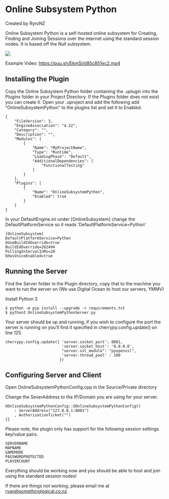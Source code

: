 # Online Subsystem Python
Created by RyroNZ

Online Subsystem Python is a self-hosted online subsystem for Creating, Finding and Joining Sessions over the internet using the standard session nodes. 
It is based off the Null subsystem.

![](https://puu.sh/El2ZS/e3abeb7e11.png)

Example Video: https://puu.sh/EkmSl/d85c851ec2.mp4

## Installing the Plugin

Copy the Online Subsystem Python folder containing the .uplugin into the Plugins folder in your Project Directory.
If the Plugins folder does not exist you can create it.
Open your .uproject and add the following add “OnlineSubsystemPython” to the plugins list and set it to Enabled.
```
{
    "FileVersion": 3,
    "EngineAssociation": "4.22",
    "Category": "",
    "Description": "",
    "Modules": [
        {
            "Name": "MyProjectName",
            "Type": "Runtime",
            "LoadingPhase": "Default",
            "AdditionalDependencies": [
                "FunctionalTesting"
            ]
        }
    ],
    "Plugins": [
        {
            "Name": "OnlineSubsystemPython",
            "Enabled": true
        }
    ]
}
```
In your DefaultEngine.ini under [OnlineSubsystem] change the DefaultPlatformService so it reads
‘DefaultPlatformService=Python’
```
[OnlineSubsystem]
DefaultPlatformService=Python
bUseBuildIdOverride=true
BuildIdOverride=262494
PollingIntervalInMs=20
bHasVoiceEnabled=true
```

## Running the Server

Find the Server folder in the Plugin directory, copy that to the machine you want to run the server on
(We use Digital Ocean to host our servers, YMMV)


Install Python 3
```
$ python -m pip install --upgrade -r requirements.txt
$ python3 OnlineSubsystemPythonServer.py
```
Your server should be up and running, if you wish to configure the port the server is running on you’ll find it
specified in cherrypy.config.update() on line 125.
```
cherrypy.config.update({ 'server.socket_port': 8081,
                         'server.socket_host': '0.0.0.0',
                         "server.ssl_module": "pyopenssl",
                         'server.thread_pool' : 100
                        })
```

## Configuring Server and Client


Open OnlineSubsystemPythonConfig.cpp in the Source/Private directory

Change the SeverAddress to the IP/Domain you are using for your server.
```
UOnlineSubsystemPythonConfig::UOnlineSubsystemPythonConfig()
    : ServerAddress("127.0.0.1:8081")
    , AuthorizationTicket("")
{}
```

Please note, the plugin only has support for the following session settings key/value pairs.
```
SERVERNAME
MAPNAME
GAMEMODE
PASSWORDPROTECTED
PLAYERCOUNT
```

Everything should be working now and you should be able to host and join using the standard session nodes!

If there are things not working, please email me at ryan@somethinglogical.co.nz
